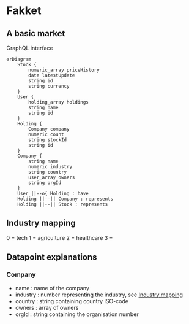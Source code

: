 # Fakket

## A basic market

GraphQL interface

```mermaid
erDiagram
    Stock {
        numeric_array priceHistory
        date latestUpdate
        string id
        string currency
    }
    User {
        holding_array holdings 
        string name
        string id
    }
    Holding {
        Company company
        numeric count
        string stockId
        string id
    }
    Company {
        string name
        numeric industry
        string country
        user_array owners
        string orgId
    }
    User ||--o{ Holding : have
    Holding ||--|| Company : represents
    Holding ||--|| Stock : represents
```

## Industry mapping

0 = tech
1 = agriculture
2 = healthcare
3 = 

## Datapoint explanations

### Company

- name : name of the company
- industry : number representing the industry, see [Industry mapping](#industry-mapping)
- country : string containing country ISO-code
- owners : array of owners
- orgId : string containing the organisation number